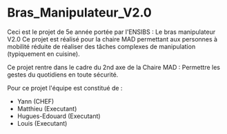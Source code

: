 # Bras_Manipulateur_V2.0

Ceci est le projet de 5e année portée par l'ENSIBS : Le bras manipulateur V2.0
Ce projet est réalisé pour la chaire MAD permettant aux personnes à mobilité réduite de réaliser des tâches complexes de manipulation (typiquement en cuisine).

Ce projet rentre dans le cadre du 2nd axe de la Chaire MAD : Permettre les gestes du quotidiens en toute sécurité.

Pour ce projet l'équipe est constitué de :
  - Yann (CHEF)
  - Matthieu (Executant)
  - Hugues-Edouard (Executant)
  - Louis (Executant)



